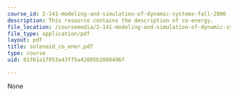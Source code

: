 ```yaml
---
course_id: 2-141-modeling-and-simulation-of-dynamic-systems-fall-2006
description: This resource contains the description of co-energy.
file_location: /coursemedia/2-141-modeling-and-simulation-of-dynamic-systems-fall-2006/81f61a17053a43ff5a42005b2068496f_solenoid_co_ener.pdf
file_type: application/pdf
layout: pdf
title: solenoid_co_ener.pdf
type: course
uid: 81f61a17053a43ff5a42005b2068496f

---
```

None